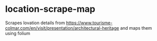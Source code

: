 # location-scrape-map

Scrapes lovation details from 
https://www.tourisme-colmar.com/en/visit/presentation/architectural-heritage
and maps them using folium